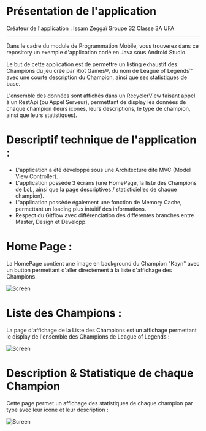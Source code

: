 # Présentation de l'application
Créateur de l'application : Issam Zeggaï Groupe 32 Classe 3A UFA
___________________________________________________________________________________________________________________________________________
Dans le cadre du module de Programmation Mobile, vous trouverez dans ce repository un exemple d'application codé en Java sous Android Studio.

Le but de cette application est de permettre un listing exhaustif des Champions du jeu crée par Riot Games®,
du nom de League of Legends™ avec une courte description du Champion, ainsi que ses statistiques de base.

L'ensemble des données sont affichés dans un RecyclerView faisant appel à un RestApi (ou Appel Serveur), permettant de display les données de
chaque champion (leurs icones, leurs descriptions, le type de champion, ainsi que leurs statistiques).

# Descriptif technique de l'application :
- L'application a été developpé sous une Architecture dite MVC (Model View Controller).
- L'application possède 3 écrans (une HomePage, la liste des Champions de LoL, ainsi que la page descriptives / statisticielles de chaque champion).
- L'application possède également une fonction de Memory Cache, permettant un loading plus intuitif des informations.
- Respect du Gitflow avec différenciation des différentes branches entre Master, Design et Developp.

# Home Page :

La HomePage contient une image en background du Champion "Kayn" avec un button permettant d'aller directement à la liste d'affichage
des Champions.


![Screen](https://i.imgur.com/jCozoZx.png)

# Liste des Champions :

La page d'affichage de la Liste des Champions est un affichage permettant le display de l'ensemble des Champions de League of Legends :

![Screen](https://i.imgur.com/pMXJppE.png)

# Description & Statistique de chaque Champion

Cette page permet un affichage des statistiques de chaque champion par type avec leur icône et leur description :

![Screen](https://i.imgur.com/ABRigEL.png)






